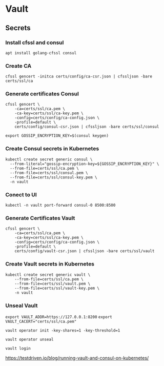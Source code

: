 # Vault

## Secrets

### Install cfssl and consul

`apt install golang-cfssl consul`

### Create CA

`cfssl gencert -initca certs/config/ca-csr.json | cfssljson -bare certs/ssl/ca`

### Generate certificates Consul

```
cfssl gencert \
    -ca=certs/ssl/ca.pem \
    -ca-key=certs/ssl/ca-key.pem \
    -config=certs/config/ca-config.json \
    -profile=default \
    certs/config/consul-csr.json | cfssljson -bare certs/ssl/consul
```

`export GOSSIP_ENCRYPTION_KEY=$(consul keygen)`

### Create Consul secrets in Kubernetes

```
kubectl create secret generic consul \
  --from-literal="gossip-encryption-key=${GOSSIP_ENCRYPTION_KEY}" \
  --from-file=certs/ssl/ca.pem \
  --from-file=certs/ssl/consul.pem \
  --from-file=certs/ssl/consul-key.pem \
  -n vault
```

### Conect to UI

`kubectl -n vault port-forward consul-0 8500:8500`


### Generate Certificates Vault

```
cfssl gencert \
    -ca=certs/ssl/ca.pem \
    -ca-key=certs/ssl/ca-key.pem \
    -config=certs/config/ca-config.json \
    -profile=default \
    certs/config/vault-csr.json | cfssljson -bare certs/ssl/vault
```

### Create Vault secrets in Kubernetes

```
kubectl create secret generic vault \
    --from-file=certs/ssl/ca.pem \
    --from-file=certs/ssl/vault.pem \
    --from-file=certs/ssl/vault-key.pem \
    -n vault
```

### Unseal Vault

`export VAULT_ADDR=https://127.0.0.1:8200`
`export VAULT_CACERT="certs/ssl/ca.pem"`

`vault operator init -key-shares=1 -key-threshold=1`

`vault operator unseal`

`vault login`



https://testdriven.io/blog/running-vault-and-consul-on-kubernetes/

